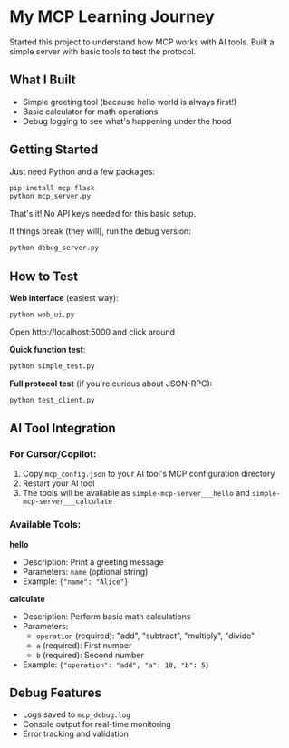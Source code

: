 # My MCP Learning Journey

Started this project to understand how MCP works with AI tools. Built a simple server with basic tools to test the protocol.

## What I Built

- Simple greeting tool (because hello world is always first!)
- Basic calculator for math operations
- Debug logging to see what's happening under the hood

## Getting Started

Just need Python and a few packages:

```bash
pip install mcp flask
python mcp_server.py
```

That's it! No API keys needed for this basic setup.

If things break (they will), run the debug version:
```bash
python debug_server.py
```

## How to Test

**Web interface** (easiest way):
```bash
python web_ui.py
```
Open http://localhost:5000 and click around

**Quick function test**:
```bash
python simple_test.py
```

**Full protocol test** (if you're curious about JSON-RPC):
```bash
python test_client.py
```

## AI Tool Integration

### For Cursor/Copilot:
1. Copy `mcp_config.json` to your AI tool's MCP configuration directory
2. Restart your AI tool
3. The tools will be available as `simple-mcp-server___hello` and `simple-mcp-server___calculate`

### Available Tools:

**hello**
- Description: Print a greeting message
- Parameters: `name` (optional string)
- Example: `{"name": "Alice"}`

**calculate**
- Description: Perform basic math calculations
- Parameters: 
  - `operation` (required): "add", "subtract", "multiply", "divide"
  - `a` (required): First number
  - `b` (required): Second number
- Example: `{"operation": "add", "a": 10, "b": 5}`

## Debug Features

- Logs saved to `mcp_debug.log`
- Console output for real-time monitoring
- Error tracking and validation